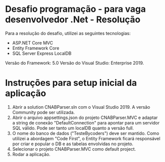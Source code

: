 # Desafio programação - para vaga desenvolvedor .Net - Resolução

Para a resolução do desafio, utilizei as seguintes tecnologias:
- ASP.NET Core MVC
- Entity Framework Core
- SQL Server Express LocalDB

Versão do Framework: 5.0
Versão do Visual Studio: Enterprise 2019.

# Instruções para setup inicial da aplicação

1. Abrir a solution CNABParser.sln com o Visual Studio 2019. A versão Community pode ser utilizada.
2. Abrir o arquivo appsettings.json do projeto CNABParser.MVC e adaptar a string de conexão "DefaultConnection" para apontar para um servidor SQL válido. Pode ser tanto um localDB quanto a versão full.
3. O nome do banco de dados ("TesteBycoders") deve ser mantido. Como utilizei a abordagem "Code First", o Entity Framework ficará responsável por criar e popular o DB e as tabelas envolvidas no projeto.
4. Selecionar o projeto CNABParser.MVC como default project.
5. Rodar a aplicação.

